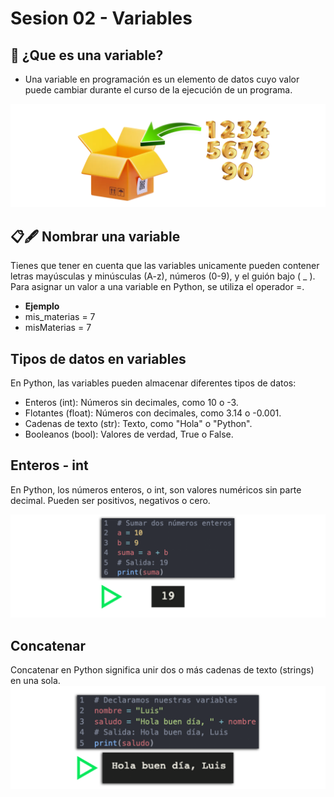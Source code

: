 # Sesion 02 - Variables

## 📢 ¿Que es una variable?
- Una variable en programación es un elemento de datos cuyo valor puede cambiar 
durante el curso de la ejecución de un programa.

![Variable](img/variable01.png)

## 📋🖋 Nombrar una variable
Tienes que tener en cuenta que las variables unicamente pueden contener letras mayúsculas y minúsculas (A-z), números (0-9), y el guión bajo ( _ ).
<br>Para asignar un valor a una variable en Python, se utiliza el operador =.
- **Ejemplo**
- mis_materias = 7
- misMaterias = 7

## Tipos de datos en variables

En Python, las variables pueden almacenar diferentes tipos de datos:

* Enteros (int): Números sin decimales, como 10 o -3.
* Flotantes (float): Números con decimales, como 3.14 o -0.001.
* Cadenas de texto (str): Texto, como "Hola" o "Python".
* Booleanos (bool): Valores de verdad, True o False.

## Enteros - int
En Python, los números enteros, o int, son valores numéricos sin parte decimal. Pueden ser positivos, negativos o cero.

![Sumar números](img/suma-numeros.png)



## Concatenar

Concatenar en Python significa unir dos o más cadenas de texto (strings) en una sola.
![Variable](img/concatenacion-texto.png)